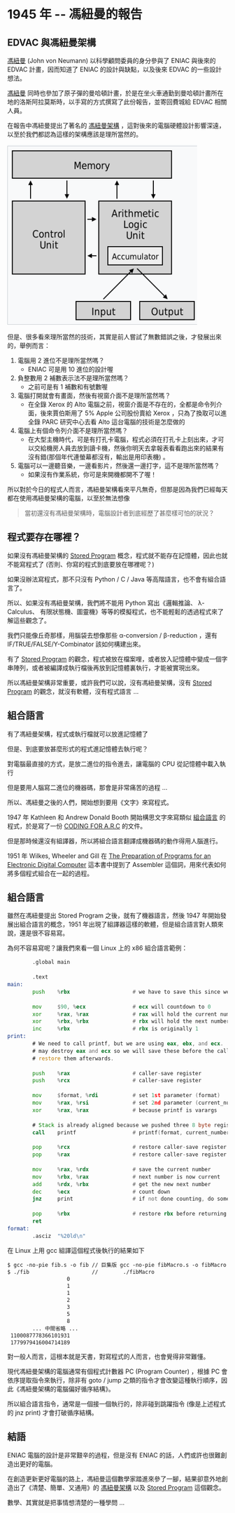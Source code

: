 # 1945 年 -- 馮紐曼的報告

## EDVAC 與馮紐曼架構

[馮紐曼]:https://zh.wikipedia.org/wiki/%E7%BA%A6%E7%BF%B0%C2%B7%E5%86%AF%C2%B7%E8%AF%BA%E4%BC%8A%E6%9B%BC

[馮紐曼的報告]:https://zh.wikipedia.org/wiki/EDVAC%E5%A0%B1%E5%91%8A%E6%9B%B8%E7%9A%84%E7%AC%AC%E4%B8%80%E4%BB%BD%E8%8D%89%E6%A1%88

[馮紐曼的報告原稿]:https://ia600208.us.archive.org/32/items/firstdraftofrepo00vonn/firstdraftofrepo00vonn.pdf 

[馮紐曼的報告IEEEAHC]:https://web.mit.edu/STS.035/www/PDFs/edvac.pdf

[冯·诺依曼体系结构：计算机组成的金字塔]:https://zhuanlan.zhihu.com/p/64332433

[馮紐曼] (John von Neumann) 以科學顧問委員的身分參與了 ENIAC 與後來的 EDVAC 計畫，因而知道了 ENIAC 的設計與缺點，以及後來 EDVAC 的一些設計想法。

[馮紐曼] 同時也參加了原子彈的曼哈頓計畫，於是在坐火車通勤到曼哈頓計畫所在地的洛斯阿拉莫斯時，以手寫的方式撰寫了此份報告，並寄回費城給 EDVAC 相關人員。

[馮紐曼架構]:https://zh.wikipedia.org/wiki/%E5%86%AF%C2%B7%E8%AF%BA%E4%BC%8A%E6%9B%BC%E7%BB%93%E6%9E%84

在報告中馮紐曼提出了著名的 [馮紐曼架構] ，這對後來的電腦硬體設計影響深遠，以至於我們都認為這樣的架構應該是理所當然的。

![](./img/Von_Neumann_architecture.png)

但是、很多看來理所當然的技術，其實是前人嘗試了無數錯誤之後，才發展出來的，舉例而言：

1. 電腦用 2 進位不是理所當然嗎？ 
    * ENIAC 可是用 10 進位的設計喔
2. 負整數用 2 補數表示法不是理所當然嗎？
    * 之前可是有 1 補數和有號數喔
3. 電腦打開就會有畫面，然後有視窗介面不是理所當然嗎？
    * 在全錄 Xerox 的 Alto 電腦之前，視窗介面是不存在的，全都是命令列介面，後來賈伯斯用了 5% Apple 公司股份賣給 Xerox ，只為了換取可以進全錄 PARC 研究中心去看 Alto 這台電腦的技術是怎麼做的
4. 電腦上有個命令列介面不是理所當然嗎？
    * 在大型主機時代，可是有打孔卡電腦，程式必須在打孔卡上刻出來，才可以交給機房人員去放到讀卡機，然後你明天去拿報表看看跑出來的結果有沒有錯(那個年代連螢幕都沒有，輸出是用印表機) 。
5. 電腦可以一邊聽音樂，一邊看影片，然後還一邊打字，這不是理所當然嗎？
    * 如果沒有作業系統，你可是來開機都開不了喔！

所以對於今日的程式人而言，馮紐曼架構看來平凡無奇，但那是因為我們已經每天都在使用馮紐曼架構的電腦，以至於無法想像

> 當初還沒有馮紐曼架構時，電腦設計者到底經歷了甚麼樣可怕的狀況？

## 程式要存在哪裡？

[Stored Program]:https://en.wikipedia.org/wiki/Stored-program_computer

如果沒有馮紐曼架構的 [Stored Program] 概念，程式就不能存在記憶體，因此也就不能寫程式了 (否則、你寫的程式到底要放在哪裡呢？)

如果沒辦法寫程式，那不只沒有 Python / C / Java 等高階語言，也不會有組合語言了。

所以、如果沒有馮紐曼架構，我們將不能用 Python 寫出《邏輯推論、 λ-Calculus、 有限狀態機、圖靈機》等等的模擬程式，也不能輕鬆的透過程式來了解這些觀念了。

我們只能像丘奇那樣，用腦袋去想像那些 α-conversion / β-reduction ，還有 IF/TRUE/FALSE/Y-Combinator 該如何構建出來。

有了 [Stored Program] 的觀念，程式被放在檔案哩，或者放入記憶體中變成一個字串陣列，或者被編譯成執行檔後再放到記憶體裏執行，才能被實現出來。

所以馮紐曼架構非常重要，或許我們可以說，沒有馮紐曼架構，沒有 [Stored Program] 的觀念，就沒有軟體，沒有程式語言 ...

## 組合語言

有了馮紐曼架構，程式或執行檔就可以放進記憶體了

但是、到底要放甚麼形式的程式進記憶體去執行呢？

對電腦最直接的方式，是放二進位的指令進去，讓電腦的 CPU 從記憶體中載入執行

但是要用人腦寫二進位的機器碼，那會是非常痛苦的過程 ...

所以、馮紐曼之後的人們，開始想到要用《文字》來寫程式。

[CODING FOR A.R.C]:https://albert.ias.edu/server/api/core/bitstreams/d47626a1-c739-4445-b0d7-cc3ef692d381/content

[組合語言]:https://en.wikipedia.org/wiki/Assembly_language

1947 年 Kathleen 和 Andrew Donald Booth 開始構思文字來寫類似 [組合語言] 的程式，於是寫了一份 [CODING FOR A.R.C] 的文件。

但是那時候還沒有組譯器，所以將組合語言翻譯成機器碼的動作得用人腦進行。

[The Preparation of Programs for an Electronic Digital Computer]:https://en.wikipedia.org/wiki/The_Preparation_of_Programs_for_an_Electronic_Digital_Computer

1951 年 Wilkes, Wheeler and Gill 在 [The Preparation of Programs for an Electronic Digital Computer] 這本書中提到了 Assembler 這個詞，用來代表如何將多個程式組合在一起的過程。


## 組合語言

雖然在馮紐曼提出 Stored Program 之後，就有了機器語言，然後 1947 年開始發展出組合語言的概念，1951 年出現了組譯器這樣的軟體，但是組合語言對人類來說，還是很不容易寫。

為何不容易寫呢？讓我們來看一個 Linux 上的 x86 組合語言範例：

```asm
        .global main

        .text
main:
        push    %rbx                    # we have to save this since we use it

        mov     $90, %ecx               # ecx will countdown to 0
        xor     %rax, %rax              # rax will hold the current number
        xor     %rbx, %rbx              # rbx will hold the next number
        inc     %rbx                    # rbx is originally 1
print:
        # We need to call printf, but we are using eax, ebx, and ecx.  printf
        # may destroy eax and ecx so we will save these before the call and
        # restore them afterwards.

        push    %rax                    # caller-save register
        push    %rcx                    # caller-save register

        mov     $format, %rdi           # set 1st parameter (format)
        mov     %rax, %rsi              # set 2nd parameter (current_number)
        xor     %rax, %rax              # because printf is varargs

        # Stack is already aligned because we pushed three 8 byte registers
        call    printf                  # printf(format, current_number)

        pop     %rcx                    # restore caller-save register
        pop     %rax                    # restore caller-save register

        mov     %rax, %rdx              # save the current number
        mov     %rbx, %rax              # next number is now current
        add     %rdx, %rbx              # get the new next number
        dec     %ecx                    # count down
        jnz     print                   # if not done counting, do some more

        pop     %rbx                    # restore rbx before returning
        ret
format:
        .asciz  "%20ld\n"
```

在 Linux 上用 gcc 組譯這個程式後執行的結果如下

```
$ gcc -no-pie fib.s -o fib // 巨集版 gcc -no-pie fibMacro.s -o fibMacro
$ ./fib                    //        ./fibMacro
                   0
                   1
                   1
                   2
                   3
                   5
                   8
        ... 中間省略 ...
 1100087778366101931
 1779979416004714189

```

對一般人而言，這根本就是天書，對寫程式的人而言，也會覺得非常難懂。

現代馮紐曼架構的電腦通常有個程式計數器 PC (Program Counter) ，根據 PC 會依序提取指令來執行，除非有 goto / jump 之類的指令才會改變這種執行順序，因此《馮紐曼架構的電腦偏好循序結構》。

所以組合語言指令，通常是一個接一個執行的，除非碰到跳躍指令 (像是上述程式的 jnz print) 才會打破循序結構。

## 結語

ENIAC 電腦的設計是非常艱辛的過程，但是沒有 ENIAC 的話，人們或許也很難創造出更好的電腦。

在創造更新更好電腦的路上，馮紐曼這個數學家踏進來參了一腳，結果卻意外地創造出了《清楚、簡單、又通用》的 [馮紐曼架構] 以及 [Stored Program] 這個觀念。

數學、其實就是把事情想清楚的一種學問 ...

